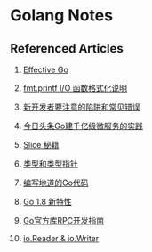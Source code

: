 Golang Notes
============

## Referenced Articles

1. [Effective Go](https://go-zh.org/doc/effective_go.html)

2. [fmt.printf I/O 函数格式化说明](http://www.jianshu.com/p/9637c18d5f01)

3. [新开发者要注意的陷阱和常见错误](http://colobu.com/2015/09/07/gotchas-and-common-mistakes-in-go-golang/)

4. [今日头条Go建千亿级微服务的实践](http://36kr.com/p/5073181.html)

5. [Slice 秘籍](http://colobu.com/2017/03/22/Slice-Tricks/)

6. [类型和类型指针](http://colobu.com/2017/01/05/-T-or-T-it-s-a-question/)

7. [编写地道的Go代码](http://colobu.com/2017/02/07/write-idiomatic-golang-codes/)

8. [Go 1.8 新特性](http://colobu.com/2016/11/05/golang-18-whats-coming/)

9. [Go官方库RPC开发指南](http://colobu.com/2016/09/18/go-net-rpc-guide/)

10. [io.Reader & io.Writer](http://colobu.com/2016/08/29/go-io-Reader-and-io-Writer/)
